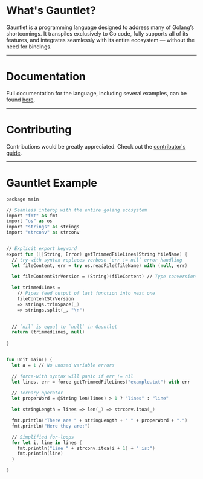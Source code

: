 # What's Gauntlet?

Gauntlet is a programming language designed to address many of Golang’s shortcomings. It transpiles exclusively to Go code, fully supports all of its features, and integrates seamlessly with its entire ecosystem — without the need for bindings.

---

# Documentation

Full documentation for the language, including several examples, can be found [here](https://gauntletlang.gitbook.io/docs).

---

# Contributing
Contributions would be greatly appreciated. Check out the [contributor's guide](CONTRIBUTING.md).

---

# Gauntlet Example

```fs
package main

// Seamless interop with the entire golang ecosystem
import "fmt" as fmt
import "os" as os
import "strings" as strings
import "strconv" as strconv


// Explicit export keyword
export fun ([]String, Error) getTrimmedFileLines(String fileName) {
  // try-with syntax replaces verbose `err != nil` error handling
  let fileContent, err = try os.readFile(fileName) with (null, err)
  
  let fileContentStrVersion = (String)(fileContent) // Type conversion

  let trimmedLines = 
    // Pipes feed output of last function into next one
    fileContentStrVersion
    => strings.trimSpace(_)
    => strings.split(_, "\n")
    

  // `nil` is equal to `null` in Gauntlet
  return (trimmedLines, null)
    
}


fun Unit main() {
  let a = 1 // No unused variable errors

  // force-with syntax will panic if err != nil
  let lines, err = force getTrimmedFileLines("example.txt") with err
  
  // Ternary operator
  let properWord = @String len(lines) > 1 ? "lines" : "line"

  let stringLength = lines => len(_) => strconv.itoa(_)

  fmt.println("There are " + stringLength + " " + properWord + ".")
  fmt.println("Here they are:")

  // Simplified for-loops
  for let i, line in lines {
    fmt.println("Line " + strconv.itoa(i + 1) + " is:")
    fmt.println(line)
  }

}
```
